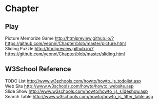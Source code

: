 # Chapter

## Play
Picture Memorize Game http://htmlpreview.github.io/?https://github.com/yeonni/Chapter/blob/master/picture.html 
<br />
Sliding Puzzle http://htmlpreview.github.io/?https://github.com/yeonni/Chapter/blob/master/sliding.html


## W3School Reference
TODO List http://www.w3schools.com/howto/howto_js_todolist.asp
<br />
Web Site http://www.w3schools.com/howto/howto_website.asp
<br />
Slide Show http://www.w3schools.com/howto/howto_js_slideshow.asp
<br />
Search Table http://www.w3schools.com/howto/howto_js_filter_table.asp
